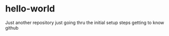 # hello-world
Just another repository
just going thru the initial setup steps getting to know github
